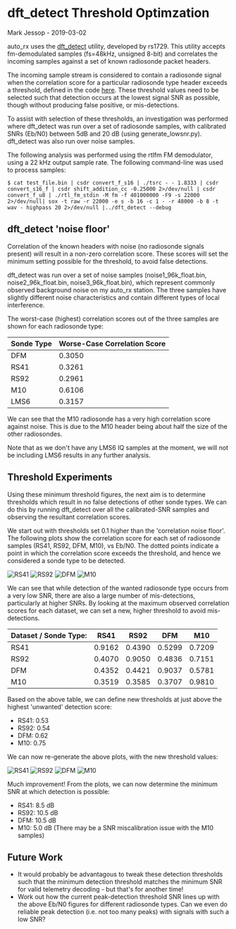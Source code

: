 # dft_detect Threshold Optimzation

Mark Jessop - 2019-03-02

auto_rx uses the [dft_detect](https://github.com/rs1729/RS/blob/master/scan/dft_detect.c) utility, developed by rs1729. This utility accepts fm-demodulated samples (fs=48kHz, unsigned 8-bit) and correlates the incoming samples against a set of known radiosonde packet headers.

The incoming sample stream is considered to contain a radiosonde signal when the correlation score for a particular radiosonde type header exceeds a threshold, defined in the code [here](https://github.com/rs1729/RS/blob/master/scan/dft_detect.c#L92). 
These threshold values need to be selected such that detection occurs at the lowest signal SNR as possible, though without producing false positive, or mis-detections.

To assist with selection of these thresholds, an investigation was performed where dft_detect was run over a set of radiosonde samples, with calibrated SNRs (Eb/N0) between 5dB and 20 dB (using generate_lowsnr.py). dft_detect was also run over noise samples.

The following analysis was performed using the rtlfm FM demodulator, using a 22 kHz output sample rate. The following command-line was used to process samples:
```
$ cat test_file.bin | csdr convert_f_s16 | ./tsrc - - 1.8333 | csdr convert_s16_f | csdr shift_addition_cc -0.25000 2>/dev/null | csdr convert_f_u8 | ./rtl_fm_stdin -M fm -f 401000000 -F9 -s 22000  2>/dev/null| sox -t raw -r 22000 -e s -b 16 -c 1 - -r 48000 -b 8 -t wav - highpass 20 2>/dev/null |../dft_detect --debug
```

## dft_detect 'noise floor'
Correlation of the known headers with noise (no radiosonde signals present) will result in a non-zero correlation score. These scores will set the minimum setting possible for the threshold, to avoid false detections.

dft_detect was run over a set of noise samples (noise1_96k_float.bin, noise2_96k_float.bin, noise3_96k_float.bin), which represent commonly observed background noise on my auto_rx station. The three samples have slightly different noise characteristics and contain different types of local interference.

The worst-case (highest) correlation scores out of the three samples are shown for each radiosonde type:

Sonde Type | Worse-Case Correlation Score
-----------|-----------------------------
DFM | 0.3050
RS41 | 0.3261
RS92 | 0.2961
M10 | 0.6106
LMS6 | 0.3157

We can see that the M10 radiosonde has a very high correlation score against noise. This is due to the M10 header being about half the size of the other radiosondes.

Note that as we don't have any LMS6 IQ samples at the moment, we will not be including LMS6 results in any further analysis.

## Threshold Experiments
Using these minimum threshold figures, the next aim is to determine thresholds which result in no false detections of other sonde types. We can do this by running dft_detect over all the calibrated-SNR samples and observing the resultant correlation scores.

We start out with thresholds set 0.1 higher than the 'correlation noise floor'. The following plots show the correlation score for each set of radiosonde samples (RS41, RS92, DFM, M10), vs Eb/N0. The dotted points indicate a point in which the correlation score exceeds the threshold, and hence we considered a sonde type to be detected.

![RS41](http://rfhead.net/sondes/plots/dft_detect_thresholds/rs41_minthresh.png)
![RS92](http://rfhead.net/sondes/plots/dft_detect_thresholds/rs92_minthresh.png)
![DFM](http://rfhead.net/sondes/plots/dft_detect_thresholds/dfm_minthresh.png)
![M10](http://rfhead.net/sondes/plots/dft_detect_thresholds/m10_minthresh.png)

We can see that while detection of the wanted radiosonde type occurs from a very low SNR, there are also a large number of mis-detections, particularly at higher SNRs. By looking at the maximum observed correlation scores for each dataset, we can set a new, higher threshold to avoid mis-detections.

Dataset / Sonde Type: | RS41 | RS92 | DFM | M10
----------------------|------|------|-----|-----
RS41 | 0.9162 | 0.4390 | 0.5299 | 0.7209
RS92 | 0.4070 | 0.9050 | 0.4836 | 0.7151
DFM | 0.4352 | 0.4421 | 0.9037 | 0.5781
M10 | 0.3519 | 0.3585 | 0.3707 | 0.9810

Based on the above table, we can define new thresholds at just above the highest 'unwanted' detection score:
* RS41: 0.53
* RS92: 0.54
* DFM: 0.62
* M10: 0.75

We can now re-generate the above plots, with the new threshold values:

![RS41](http://rfhead.net/sondes/plots/dft_detect_thresholds/rs41_newthresh.png)
![RS92](http://rfhead.net/sondes/plots/dft_detect_thresholds/rs92_newthresh.png)
![DFM](http://rfhead.net/sondes/plots/dft_detect_thresholds/dfm_newthresh.png)
![M10](http://rfhead.net/sondes/plots/dft_detect_thresholds/m10_newthresh.png)

Much improvement! From the plots, we can now determine the minimum SNR at which detection is possible:
* RS41: 8.5 dB 
* RS92: 10.5 dB
* DFM: 10.5 dB
* M10: 5.0 dB (There may be a SNR miscalibration issue with the M10 samples)

## Future Work
* It would probably be advantagous to tweak these detection thresholds such that the minimum detection threshold matches the minimum SNR for valid telemetry decoding - but that's for another time!
* Work out how the current peak-detection threshold SNR lines up with the above Eb/N0 figures for different radiosonde types. Can we even do reliable peak detection (i.e. not too many peaks) with signals with such a low SNR?